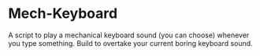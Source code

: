 # Mech-Keyboard
A script to play a mechanical keyboard sound (you can choose) whenever you type something. Build to overtake your current boring keyboard sound.
